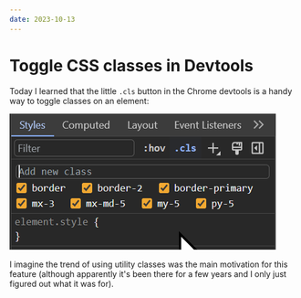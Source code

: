 ```yaml
---
date: 2023-10-13
---
```


# Toggle CSS classes in Devtools

Today I learned that the little `.cls` button in the Chrome devtools is a handy way to toggle classes on an element:

![toggle class screenshot](toggle-css-classes.png)

I imagine the trend of using utility classes was the main motivation for this feature (although apparently it's been there for a few years and I only just figured out what it was for).
